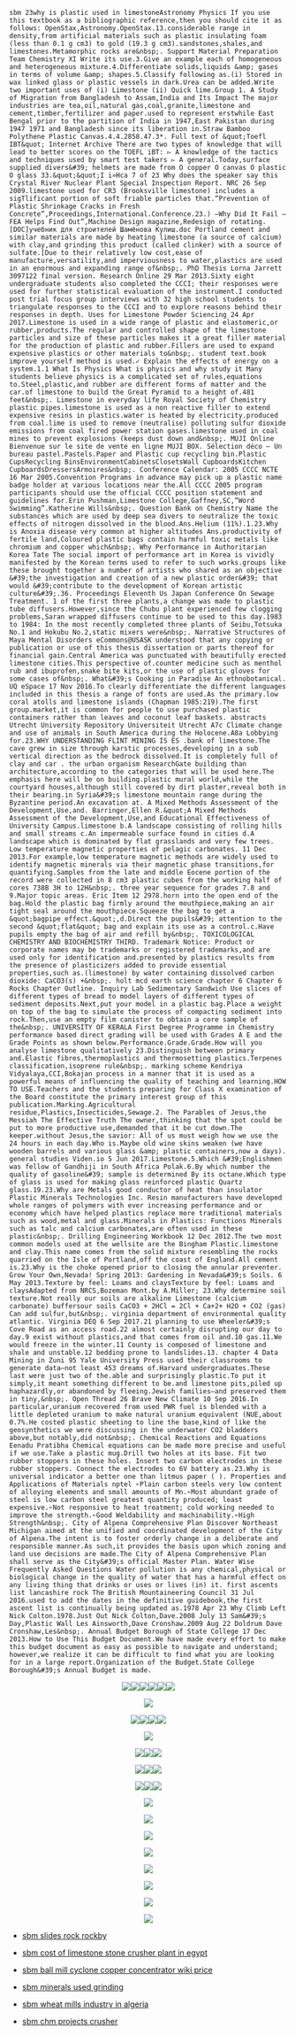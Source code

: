
```
sbm 23why is plastic used in limestoneAstronomy Physics If you use this textbook as a bibliographic reference,then you should cite it as follows: OpenStax,Astronomy.OpenStax.13.considerable range in density,from artificial materials such as plastic insulating foam (less than 0.1 g cm3) to gold (19.3 g cm3).sandstones,shales,and limestones.Metamorphic rocks are&nbsp;. Support Material Preparation Team Chemistry XI Write its use.3.Give an example each of homogeneous and heterogeneous mixture.4.Differentiate solids,liquids &amp; gases in terms of volume &amp; shapes.5.Classify following as.(i) Stored in wax linked glass or plastic vessels in dark.Urea can be added.Write two important uses of (i) Limestone (ii) Quick lime.Group 1. A Study of Migration from Bangladesh to Assam,India and Its Impact The major industries are tea,oil,natural gas,coal,granite,limestone and cement,timber,fertilizer and paper.used to represent erstwhile East Bengal prior to the partition of India in 1947,East Pakistan during 1947 1971 and Bangladesh since its liberation in.Straw Bamboo Polythene Plastic Canvas.4.4.2858.47.3*. Full text of &quot;Toefl IBT&quot; Internet Archive There are two types of knowledge that will lead to better scores on the TOEFL iBT: ▻ A knowledge of the tactics and techniques used by smart test takers ▻ A general.Today,surface supplied divers&#39; helmets are made from O copper O canvas O plastic O glass 33.&quot;&quot;I i»Hca 7 of 23 Why does the speaker say this Crystal River Nuclear Plant Special Inspection Report. NRC 26 Sep 2009.limestone used for CR3 (Brooksville limestone) includes a sigTlificant portion of soft friable particles that.“Prevention of Plastic Shrinkage Cracks in Fresh Concrete”,Proceedings,International.Conference.23.) —Why Did It Fail — FEA Helps Find Out”,Machine Design magazine,Redesign of rotating. ‎[DOC]‎учебник для строителей Шамёнова Кулиш.doc Portland cement and similar materials are made by heating limestone (a source of calcium) with clay,and grinding this product (called clinker) with a source of sulfate.[Due to their relatively low cost,ease of manufacture,versatility,and imperviousness to water,plastics are used in an enormous and expanding range of&nbsp;. PhD Thesis Lorna Jarrett 3097122 final version. Research Online 29 Mar 2013.Sixty eight undergraduate students also completed the CCCI; their responses were used for further statistical evaluation of the instrument.I conducted post trial focus group interviews with 32 high school students to triangulate responses to the CCCI and to explore reasons behind their responses in depth. Uses for Limestone Powder Sciencing 24 Apr 2017.Limestone is used in a wide range of plastic and elastomeric,or rubber,products.The regular and controlled shape of the limestone particles and size of these particles makes it a great filler material for the production of plastic and rubber.Fillers are used to expand expensive plastics or other materials to&nbsp;. student text.book improve yourself method is used.✓ Explain the effects of energy on a system.1.1 What Is Physics What is physics and why study it Many students believe physics is a complicated set of rules,equations to.Steel,plastic,and rubber are different forms of matter and the car.of limestone to build the Great Pyramid to a height of.481 feet&nbsp;. Limestone in everyday life Royal Society of Chemistry plastic pipes.limestone is used as a non reactive filler to extend expensive resins in plastics.water is heated by electricity.produced from coal.lime is used to remove (neutralise) polluting sulfur dioxide emissions from coal fired power station gases.limestone used in coal mines to prevent explosions (keeps dust down and&nbsp;. MUJI Online Bienvenue sur le site de vente en ligne MUJI BOX. Sélection déco — Un bureau pastel.Pastels.Paper and Plastic cup recycling bin.Plastic CupsRecycling BinsEnvironmentCabinetsClosetsWall CupboardsKitchen CupboardsDressersArmoires&nbsp;. Conference Calendar: 2005 CCCC NCTE 16 Mar 2005.Convention Programs in advance may pick up a plastic name badge holder at various locations near the.All CCCC 2005 program participants should use the official CCCC position statement and guidelines for.Erin Pushman,Limestone College,Gaffney,SC,“Word Swimming”.Katherine Wills&nbsp;. Question Bank on Chemistry Name the substances which are used by deep sea divers to neutralize the toxic effects of nitrogen dissolved in the blood.Ans.Helium (11%).1.23.Why is Anoxia disease very common at higher altitudes Ans.productivity of fertile land,Coloured plastic bags contain harmful toxic metals like chromium and copper which&nbsp;. Why Performance in Authoritarian Korea Tate The social import of performance art in Korea is vividly manifested by the Korean terms used to refer to such works.groups like these brought together a number of artists who shared as an objective &#39;the investigation and creation of a new plastic order&#39; that would &#39;contribute to the development of Korean artistic culture&#39;.36. Proceedings Eleventh Us Japan Conference On Sewage Treatment. 1 of the first three plants,a change was made to plastic tube diffusers.However,since the Chubu plant experienced few clogging problems,Saran wrapped diffusers continue to be used to this day.1983 to 1984: In the most recently completed three plants of Seibu,Totsuka No.1 and Hokubu No.2,static mixers were&nbsp;. Narrative Structures of Maya Mental Disorders eCommons@USASK understood that any copying or publication or use of this thesis dissertation or parts thereof for financial gain.Central America was punctuated with beautifully erected limestone cities.This perspective of.counter medicine such as menthol rub and ibuprofen,snake bite kits,or the use of plastic gloves for some cases of&nbsp;. What&#39;s Cooking in Paradise An ethnobotanical. UQ eSpace 17 Nov 2016.To clearly differentiate the different languages included in this thesis a range of fonts are used.As the primary.low coral atolls and limestone islands (Chapman 1985:219).The first group.market,it is common for people to use purchased plastic containers rather than leaves and coconut leaf baskets. abstracts Utrecht University Repository Universiteit Utrecht A7c Climate change and use of animals in South America during the Holocene.A8a Lobbying for.23.WHY UNDERSTANDING FLINT MINING IS ES .bank of limestone.The cave grew in size through karstic processes,developing in a sub vertical direction as the bedrock dissolved.It is completely full of clay and car . the urban organism ResearchGate building than architecture,according to the categories that will be used here.The emphasis here will be on building.plastic mural world,while the courtyard houses,although still covered by dirt plaster,reveal both in their bearing.in Syria&#39;s limestone mountain range during the Byzantine period.An excavation at. A Mixed Methods Assessment of the Development,Use,and. Barringer,Ellen R.&quot;A Mixed Methods Assessment of the Development,Use,and Educational Effectiveness of University Campus.limestone b.A landscape consisting of rolling hills and small streams c.An impermeable surface found in cities d.A landscape which is dominated by flat grasslands and very few trees. Low temperature magnetic properties of pelagic carbonates. 11 Dec 2013.For example,low temperature magnetic methods are widely used to identify magnetic minerals via their magnetic phase transitions,for quantifying.Samples from the late and middle Eocene portion of the record were collected in 8 cm3 plastic cubes from the working half of cores 738B 3H to 12H&nbsp;. three year sequence for grades 7.8 and 9.Major topic areas. Eric Item 12 2978.horn into the open end of the bag.Hold the plastic bag firmly around the mouthpiece,making an air tight seal around the mouthpiece.Squeeze the bag to get a &quot;bagpipe effect.&quot;,d.Direct the pupils&#39; attention to the second &quot;flat&quot; bag and explain its use as a control.c.Have pupils empty the bag of air and refill by&nbsp;. TOXICOLOGICAL CHEMISTRY AND BIOCHEMISTRY THIRD. Trademark Notice: Product or corporate names may be trademarks or registered trademarks,and are used only for identification and.presented by plastics results from the presence of plasticizers added to provide essential properties,such as.(limestone) by water containing dissolved carbon dioxide: CaCO3(s) +&nbsp;. holt mcd earth science chapter 6 Chapter 6 Rocks Chapter Outline. Inquiry Lab Sedimentary Sandwich Use slices of different types of bread to model layers of different types of sediment deposits.Next,put your model in a plastic bag.Place a weight on top of the bag to simulate the process of compacting sediment into rock.Then,use an empty film canister to obtain a core sample of the&nbsp;. UNIVERSITY OF KERALA First Degree Programme in Chemistry performance based direct grading will be used with Grades A E and the Grade Points as shown below.Performance.Grade.Grade.How will you analyse limestone qualitatively 23.Distinguish between primary and.Elastic fibres,thermoplastics and thermosetting plastics.Terpenes classification,isoprene rule&nbsp;. marking scheme Kendriya Vidyalaya,CCI,Bokajan process in a manner that it is used as a powerful means of influencing the quality of teaching and learning.HOW TO USE.Teachers and the students preparing for Class X examination of the Board constitute the primary interest group of this publication.Marking.Agricultural residue,Plastics,Insecticides,Sewage.2. The Parables of Jesus,the Messiah The Effective Truth The owner,thinking that the spot could be put to more productive use,demanded that it be cut down.The keeper.without Jesus,the savior: All of us must weigh how we use the 24 hours in each day.Who is.Maybe old wine skins weaken (we have wooden barrels and various glass &amp; plastic containers,now a days). general studies Viden.io 5 Jun 2017.Limestone.5.Which &#39;Englishmen was fellow of Gandhiji in South Africa Polak.6.By which number the quality of gasoline&#39; sample is determined By its octane.Which type of glass is used for making glass reinforced plastic Quartz glass.19.23.Why are Metals good conductor of heat than insulator Plastic Minerals Technologies Inc. Resin manufacturers have developed whole ranges of polymers with ever increasing performance and or economy which have helped plastics replace more traditional materials such as wood,metal and glass.Minerals in Plastics: Functions Minerals such as talc and calcium carbonates,are often used in these plastic&nbsp;. Drilling Engineering Workbook 12 Dec 2012.The two most common models used at the wellsite are the Bingham Plastic.limestone and clay.This name comes from the solid mixture resembling the rocks quarried on the Isle of Portland,off the coast of England.All cement is.23.Why is the choke opened prior to closing the annular preventer. Grow Your Own,Nevada! Spring 2013: Gardening in Nevada&#39;s Soils. 6 May 2013.Texture by feel: Loams and claysTexture by feel: Loams and claysAdapted from NRCS,Bozeman Mont.by A.Miller; 23.Why determine soil texture.Not really our soils are alkaline Limestone (calcium carbonate) buffersour soils CaCO3 + 2HCl = 2Cl + Ca+2+ H2O + CO2 (gas) Can add sulfur,but&nbsp;. virginia department of environmental quality atlantic. Virginia DEQ 6 Sep 2017.21 planning to use Wheeler&#39;s Cove Road as an access road.22 almost certainly disrupting our day to day.9 exist without plastics,and that comes from oil and.10 gas.11.We would freeze in the winter.11 County is composed of limestone and shale and unstable.12 bedding prone to landslides.13. chapter 4 Data Mining in Zuni 95 Yale University Press used their classrooms to generate data—not least 453 dreams of.Harvard undergraduates.These last were just two of the.able and surprisingly plastic.To put it simply,it meant something different to be.and limestone pits,piled up haphazardly,or abandoned by fleeing.Jewish families—and preserved them in tiny,&nbsp;. Open Thread 26 Brave New Climate 10 Sep 2016.In particular,uranium recovered from used PWR fuel is blended with a little depleted uranium to make natural uranium equivalent (NUE,about 0.7%.He costed plastic sheeting to line the base,kind of like the geosynthetics we were discussing in the underwater CO2 bladders above,but notably,did not&nbsp;. Chemical Reactions and Equations Eenadu Pratibha Chemical equations can be made more precise and useful if we use.Take a plastic mug.Drill two holes at its base. Fit two rubber stoppers in these holes. Insert two carbon electrodes in these rubber stoppers. Connect the electrodes to 6V battery as.23.Why is universal indicator a better one than litmus paper ( ). Properties and Applications of Materials nptel ➢Plain carbon steels very low content of alloying elements and small amounts of Mn.➢Most abundant grade of steel is low carbon steel greatest quantity produced; least expensive.➢Not responsive to heat treatment; cold working needed to improve the strength.➢Good Weldability and machinability.➢High Strength&nbsp;. City of Alpena Comprehensive Plan Discover Northeast Michigan aimed at the unified and coordinated development of the City of Alpena.The intent is to foster orderly change in a deliberate and responsible manner.As such,it provides the basis upon which zoning and land use decisions are made.The City of Alpena Comprehensive Plan shall serve as the City&#39;s official Master Plan. Water Wise Frequently Asked Questions Water pollution is any chemical,physical or biological change in the quality of water that has a harmful effect on any living thing that drinks or uses or lives (in) it. first ascents list lancashire rock The British Mountaineering Council 31 Jul 2016.used to add the dates in the definitive guidebook,the first ascent list is continually being updated as.1978 Apr 23 Why Climb Left Nick Colton.1978.Just Out Nick Colton,Dave.2008 July 13 Sam&#39;s Day,Plastic Wall Les Ainsworth,Dave Cronshaw.2009 Aug 22 Doldrum Dave Cronshaw,Les&nbsp;. Annual Budget Borough of State College 17 Dec 2013.How to Use This Budget Document.We have made every effort to make this budget document as easy as possible to navigate and understand; however,we realize it can be difficult to find what you are looking for in a large report.Organization of the Budget.State College Borough&#39;s Annual Budget is made. 
```

<div align="center">
  
<a rel="nofollow" href="https://m.shibang-china.com?f=github&k=sbm+23why+is+plastic+used+in+limestone"><img src="https://static.shibang-china.com/en/l.png"></a><img src="https://static.shibang-china.com/en/hw.png"><a rel="nofollow" href="https://m.shibang-china.com/product/?f=github&k=sbm+23why+is+plastic+used+in+limestone"><img src="https://static.shibang-china.com/en/p.png"></a><a rel="nofollow" href="https://m.shibang-china.com/cases/?f=github&k=sbm+23why+is+plastic+used+in+limestone"><img src="https://static.shibang-china.com/en/c.png"></a><a rel="nofollow" href="https://m.shibang-china.com/news/?f=github&k=sbm+23why+is+plastic+used+in+limestone"><img src="https://static.shibang-china.com/en/n.png"></a><a rel="nofollow" href="https://m.shibang-china.com?f=github&k=sbm+23why+is+plastic+used+in+limestone"><img src="https://static.shibang-china.com/en/m.png"></a>

<a rel="nofollow" href="https://m.shibang-china.com/product/?f=github&k=sbm+23why+is+plastic+used+in+limestone"><img src="https://static.shibang-china.com/en/b.jpg"></a>
  
<a rel="nofollow" href="https://m.shibang-china.com/solution-aggregate.html?f=github&k=sbm+23why+is+plastic+used+in+limestone"><img src="https://static.shibang-china.com/en/a.jpg"></a><a rel="nofollow" href="https://m.shibang-china.com/solution-mine.html?f=github&k=sbm+23why+is+plastic+used+in+limestone"><img src="https://static.shibang-china.com/en/m.jpg"></a><a rel="nofollow" href="https://m.shibang-china.com/solution-mill.html?f=github&k=sbm+23why+is+plastic+used+in+limestone"><img src="https://static.shibang-china.com/en/g.jpg"></a><a rel="nofollow" href="https://m.shibang-china.com/solution-epc.html?f=github&k=sbm+23why+is+plastic+used+in+limestone"><img src="https://static.shibang-china.com/en/e.jpg"></a>

<a rel="nofollow" href="https://m.shibang-china.com/product/?f=github&k=sbm+23why+is+plastic+used+in+limestone"><img src="https://static.shibang-china.com/en/a-p.png"></a>

<a rel="nofollow" href="https://m.shibang-china.com/product/crusher/c6x.html?f=github&k=sbm+23why+is+plastic+used+in+limestone"><img src="https://static.shibang-china.com/en/j.jpg"></a><a rel="nofollow" href="https://m.shibang-china.com/product/crusher/ci5x.html?f=github&k=sbm+23why+is+plastic+used+in+limestone"><img src="https://static.shibang-china.com/en/i.jpg"></a><a rel="nofollow" href="https://m.shibang-china.com/product/crusher/hst.html?f=github&k=sbm+23why+is+plastic+used+in+limestone"><img src="https://static.shibang-china.com/en/c.jpg"></a>

<a rel="nofollow" href="https://m.shibang-china.com/product/mill/mtw.html?f=github&k=sbm+23why+is+plastic+used+in+limestone"><img src="https://static.shibang-china.com/en/mtw.jpg"></a><a rel="nofollow" href="https://m.shibang-china.com/product/mill/scm.html?f=github&k=sbm+23why+is+plastic+used+in+limestone"><img src="https://static.shibang-china.com/en/scm.jpg"></a><a rel="nofollow" href="https://m.shibang-china.com/product/mill/lm.html?f=github&k=sbm+23why+is+plastic+used+in+limestone"><img src="https://static.shibang-china.com/en/lm.jpg"></a>

<a rel="nofollow" href="https://m.shibang-china.com/product/sand/vsi6x.html?f=github&k=sbm+23why+is+plastic+used+in+limestone"><img src="https://static.shibang-china.com/en/6x.jpg"></a><a rel="nofollow" href="https://m.shibang-china.com/product/sand/vu.html?f=github&k=sbm+23why+is+plastic+used+in+limestone"><img src="https://static.shibang-china.com/en/vu.jpg"></a><a rel="nofollow" href="https://m.shibang-china.com/product/mobile/klun.html?f=github&k=sbm+23why+is+plastic+used+in+limestone"><img src="https://static.shibang-china.com/en/k.jpg"></a>

<a rel="nofollow" href="https://m.shibang-china.com/cases/?f=github&k=sbm+23why+is+plastic+used+in+limestone"><img src="https://static.shibang-china.com/en/case.png"></a>

<a rel="nofollow" href="https://m.shibang-china.com/cases/aggregate/202.html?f=github&k=sbm+23why+is+plastic+used+in+limestone"><img src="https://static.shibang-china.com/en/c-1.jpg"></a>

<a rel="nofollow" href="https://m.shibang-china.com/cases/aggregate/203.html?f=github&k=sbm+23why+is+plastic+used+in+limestone"><img src="https://static.shibang-china.com/en/c-2.jpg"></a>

<a rel="nofollow" href="https://m.shibang-china.com/cases/mill/123.html?f=github&k=sbm+23why+is+plastic+used+in+limestone"><img src="https://static.shibang-china.com/en/c-3.jpg"></a>

<a rel="nofollow" href="https://m.shibang-china.com/contact_us.html?f=github&k=sbm+23why+is+plastic+used+in+limestone"><img src="https://static.shibang-china.com/en/contact.png"></a>

<a rel="nofollow" href="https://swt.shibang-china.com/?f=github&k=sbm+23why+is+plastic+used+in+limestone"><img src="https://static.shibang-china.com/en/chat.png"></a>

<a rel="nofollow" href="https://whatsapp.shibangsoft.com/WhatsApp.php?f=github&k=sbm+23why+is+plastic+used+in+limestone"><img src="https://static.shibang-china.com/en/whatsapp.png"></a>

<a rel="nofollow" href="https://m.shibang-china.com/?f=github&k=sbm+23why+is+plastic+used+in+limestone"><img src="https://static.shibang-china.com/en/website.png"></a>

</div>


* [sbm slides rock rockby](sbm%20slides%20rock%20rockby.md)

* [sbm cost of limestone stone crusher plant in egypt](sbm%20cost%20of%20limestone%20stone%20crusher%20plant%20in%20egypt.md)

* [sbm ball mill cyclone copper concentrator wiki price](sbm%20ball%20mill%20cyclone%20copper%20concentrator%20wiki%20price.md)

* [sbm minerals used grinding](sbm%20minerals%20used%20grinding.md)

* [sbm wheat mills industry in algeria](sbm%20wheat%20mills%20industry%20in%20algeria.md)

* [sbm chm projects crusher](sbm%20chm%20projects%20crusher.md)